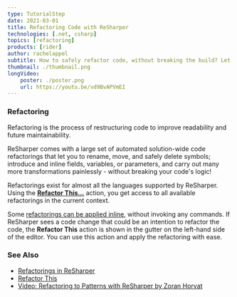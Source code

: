 ```yaml
---
type: TutorialStep
date: 2021-03-01
title: Refactoring Code with ReSharper
technologies: [.net, csharp]
topics: [refactoring]
products: [rider]
author: rachelappel
subtitle: How to safely refactor code, without breaking the build? Let's have a look.
thumbnail: ./thumbnail.png
longVideo: 
    poster: ./poster.png
    url: https://youtu.be/vd9BvAPVmEI
---
```


### Refactoring

Refactoring is the process of restructuring code to improve readability and future maintainability.

ReSharper comes with a large set of automated solution-wide code refactorings that let you to rename, move, and safely delete symbols; introduce and inline fields, variables, or parameters, and carry out many more transformations painlessly - without breaking your code's logic!

Refactorings exist for almost all the languages supported by ReSharper. Using the [**Refactor This...**](https://www.jetbrains.com/help/resharper/Refactor_This.html) action, you get access to all available refactorings in the current context.

Some [refactorings can be applied inline](https://www.jetbrains.com/help/resharper/Refactorings__Inplace_Refactorings.html), without invoking any commands.
If ReSharper sees a code change that could be an intention to refactor the code, the **Refactor This** action is shown in the gutter on the left-hand side of the editor. You can use this action and apply the refactoring with ease.

### See Also

- [Refactorings in ReSharper](https://www.jetbrains.com/help/resharper/Refactorings__Index.html)
- [Refactor This](https://www.jetbrains.com/help/resharper/Refactor_This.html)
- [Video: Refactoring to Patterns with ReSharper by Zoran Horvat](https://www.youtube.com/watch?v=_n3u5SjC7t4)
